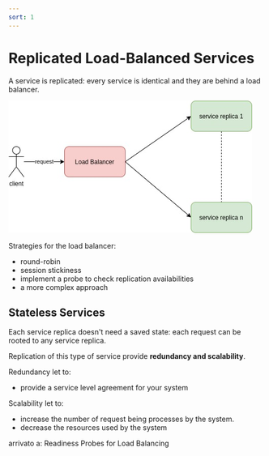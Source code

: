 ```yaml
---
sort: 1
---
```


#  Replicated Load-Balanced Services

A service is replicated: every service is identical and they are behind a load balancer.



![replicated-load-balanced-services](./images/replicated-load-balanced-services.jpg)


Strategies for the load balancer:
- round-robin
- session stickiness
- implement a probe to check replication availabilities
- a more complex approach


## Stateless Services

Each service replica doesn't need a saved state: each request can be rooted to any service replica.

Replication of this type of service provide **redundancy and scalability**.

Redundancy let to:
- provide a service level agreement for your system


Scalability let to:
- increase the number of request being processes by the system.
- decrease the resources used by the system




arrivato a:
Readiness Probes for Load Balancing







<!--
## The role of the Ambassador:

- **broker communication coming from the application container to the rest of the world.**

In other words:
- the ambassador container sends network requests on behalf of the application container


**Containers...**

This is a specialization patter of the sidecar pattern.
The containers:
- live in the same machine via an atomic container group (example: the pod in Kubernetes).
- share resources (example: parts of the filesystem, hostname and network)


## Advantages:

From the sidecar pattern:
- Modularity
- Reuse of components
  - Reduces code duplication in a microservice architecture (as you can reuse component)
- Reduces the complexity
- Container can evolve independently
  - they can be independently updated
  - they can be implemented in different languages

Besides:
- separation of concerns


## Examples:

- a proxy for a sharded service
- beta testing (the ambassador carry the logic to redirect requests prod or beta)
- Service Brokering (service broker do services discovering and act as a proxy)


 -->
